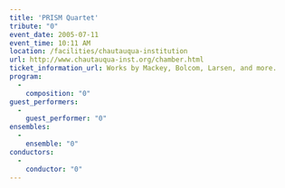 ```yaml
---
title: 'PRISM Quartet'
tribute: "0"
event_date: 2005-07-11
event_time: 10:11 AM
location: /facilities/chautauqua-institution
url: http://www.chautauqua-inst.org/chamber.html
ticket_information_url: Works by Mackey, Bolcom, Larsen, and more.
program: 
  -
    composition: "0"
guest_performers: 
  -
    guest_performer: "0"
ensembles: 
  -
    ensemble: "0"
conductors: 
  -
    conductor: "0"
---
```


